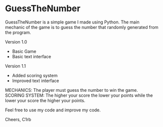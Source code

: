 # GuessTheNumber

GuessTheNumber is a simple game I made using Python. 
The main mechanic of the game is to guess the number that randomly generated from the program. 

Version 1.0
- Basic Game
- Basic text interface

Version 1.1
- Added scoring system
- Improved text interface

MECHANICS:
The player must guess the number to win the game.
SCORING SYSTEM:
The higher your score the lower your points while the lower your score the higher your points. 

Feel free to use my code and improve my code.

Cheers,
C1rb
